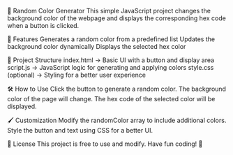 🎨 Random Color Generator
This simple JavaScript project changes the background color of the webpage and displays the corresponding hex code when a button is clicked.

🚀 Features
Generates a random color from a predefined list
Updates the background color dynamically
Displays the selected hex color

📂 Project Structure
index.html → Basic UI with a button and display area
script.js → JavaScript logic for generating and applying colors
style.css (optional) → Styling for a better user experience

🛠️ How to Use
Click the button to generate a random color.
The background color of the page will change.
The hex code of the selected color will be displayed.

🖌️ Customization
Modify the randomColor array to include additional colors.
Style the button and text using CSS for a better UI.

📜 License
This project is free to use and modify. Have fun coding! 🚀
